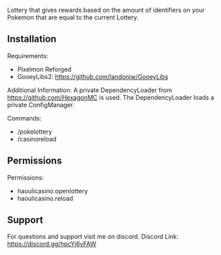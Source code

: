 Lottery that gives rewards based on the amount of identifiers on your Pokemon that are equal to the current Lottery.

## Installation

Requirements:
- Pixelmon Reforged
- GooeyLibs2: https://github.com/landonjw/GooeyLibs

Additional Information:
A private DependencyLoader from https://github.com/HexagonMC is used. The DependencyLoader loads a private ConfigManager.

Commands:
- /pokelottery
- /casinoreload

## Permissions

Permissions:
- haoulicasino.openlottery
- haoulicasino.reload

## Support

For questions and support visit me on discord.
Discord Link: https://discord.gg/hpcYj6yFAW
